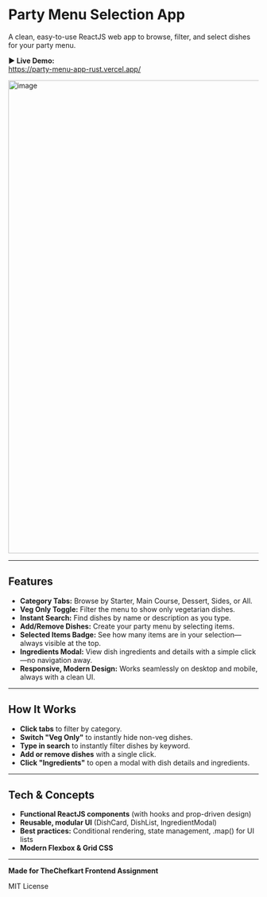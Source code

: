 # Party Menu Selection App
A clean, easy-to-use ReactJS web app to browse, filter, and select dishes for your party menu.

**▶️ Live Demo:**  
https://party-menu-app-rust.vercel.app/

<img width="1709" height="950" alt="image" src="https://github.com/user-attachments/assets/df9f7daa-5078-4fcc-bfb3-43ffbc5ff9c3" />






---

## Features

- **Category Tabs:** Browse by Starter, Main Course, Dessert, Sides, or All.
- **Veg Only Toggle:** Filter the menu to show only vegetarian dishes.
- **Instant Search:** Find dishes by name or description as you type.
- **Add/Remove Dishes:** Create your party menu by selecting items.
- **Selected Items Badge:** See how many items are in your selection—always visible at the top.
- **Ingredients Modal:** View dish ingredients and details with a simple click—no navigation away.
- **Responsive, Modern Design:** Works seamlessly on desktop and mobile, always with a clean UI.

---

## How It Works

- **Click tabs** to filter by category.
- **Switch "Veg Only"** to instantly hide non-veg dishes.
- **Type in search** to instantly filter dishes by keyword.
- **Add or remove dishes** with a single click.
- **Click "Ingredients"** to open a modal with dish details and ingredients.

---

## Tech & Concepts

- **Functional ReactJS components** (with hooks and prop-driven design)
- **Reusable, modular UI** (DishCard, DishList, IngredientModal)
- **Best practices:** Conditional rendering, state management, .map() for UI lists
- **Modern Flexbox & Grid CSS**

---

**Made for TheChefkart Frontend Assignment**

MIT License
